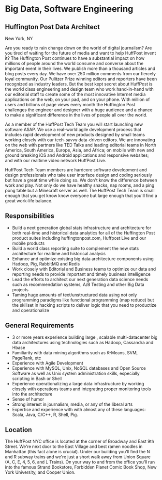 Big Data, Software Engineering
====================
Huffington Post Data Architect
--------------------------------
New York, NY

Are you ready to rain change down on the world of digital journalism? Are you tired of waiting for the future of media and want to help HuffPost invent it? The Huffington Post continues to have a substantial impact on how millions of people around the world consume and converse about the important event in their lives. We publish more than a thousand articles and blog posts every day. We have over 250 million comments from our fiercely loyal community. Our Pulitzer Prize winning editors and reporters have been recognized as industry leaders. But the best kept secret about HuffPost is the world class engineering and design team who work hand-in-hand with our editorial staff to create some of the most innovative Internet media applications on the web, on your pad, and on your phone. With million of users and billions of page views every month the Huffington Post challenges the engineer and designer with a huge audience and a chance to make a significant difference in the lives of people all over the world.

As a member of the HuffPost Tech Team you will start launching new software ASAP. We use a real-world agile development process that includes rapid development of new products designed by small teams working closely with our tech-savvy data-driven editors. We are innovating on the web with partners like TED Talks and leading editorial teams in North America, South America, Europe, Asia, and Africa; on mobile with new and ground breaking iOS and Android applications and responsive websites; and with our realtime video network HuffPost Live.

HuffPost Tech Team members are hardcore software development and design professionals who take user interface design and coding seriously but have a great time while doing so. We don't know the difference between work and play. Not only do we have healthy snacks, nap rooms, and a ping pong table but a Minecraft server as well. The HuffPost Tech Team is small enough that you get know know everyone but large enough that you'll find a great work-life balance.

Responsibilities
----------------
* Build a next generation global stats infrastructure and architecture for both real-time and historical data analytics for all of the Huffington Post product suites including huffingtonpost.com, Huffpost Live and our mobile products
* Build a world class reporting suite to complement the new stats architecture for realtime and historical analysis 
* Enhance and optimize existing big data architecture components using Hadoop, Pig, RabbitMQ and Redis 
* Work closely with Editorial and Business teams to optimize our data and reporting needs to provide important and timely business intelligence 
* Lead the efforts to architect our next generation data science needs such as recommendation systems, A/B Testing and other Big Data projects 
* Taming huge amounts of text/unstructured data using not only programming paradigms like functional programming (map reduce) but the skillset in hacking scripts to deliver logic that you need to productize and operationalize

General Requirements
--------------------
* 3 or more years experience building large , scalable multi-datacenter big data architectures using technologies such as Hadoop, Cassandra and Hbase
* Familiarity with data mining algorithms such as K-Means, SVM, PageRank, etc
* Experience with Agile Development
* Experience with MySQL, Unix, NoSQL databases and Open Source Software as well as Unix system administration skills, especially scripting in Bash or Shell
* Experience operationalizing a large data infrastructure by working closely with operations teams and integrating proper monitoring tools into the architecture
* Sense of humor
* Strong interest in journalism, media, or any of the liberal arts
* Expertise and experience with with almost any of these languages: Scala, Java, C/C++, R, Shell, Pig.



Location
--------
The HuffPost NYC office is located at the corner of Broadway and East 9th Street. We're next door to the East Village and best ramen noodles in Manhattan (this fact alone is crucial). Under our building you'll find the N and R subway trains and we're just a short walk away from Union Square (A, C, E, 4, 5, 6, and L Trains). On your way to and from the office you'll run into the famous Strand Bookstore, Forbidden Planet Comic Book Shop, New York University, and Cooper Union.



